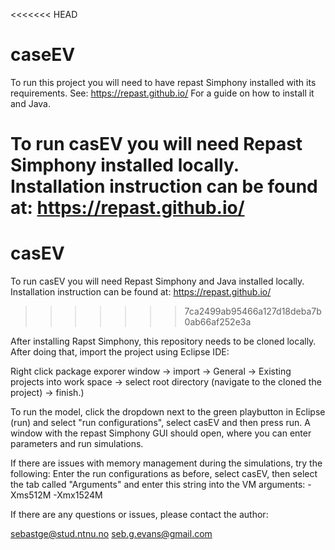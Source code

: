 <<<<<<< HEAD
# caseEV

To run this project you will need to have repast Simphony installed with its requirements.
See: https://repast.github.io/  For a guide on how to install it and Java.

To run casEV you will need Repast Simphony installed locally. Installation instruction can be found at: https://repast.github.io/
=======
# casEV

To run casEV you will need Repast Simphony and Java installed locally. Installation instruction can be found at: https://repast.github.io/
>>>>>>> 7ca2499ab95466a127d18deba7b0ab66af252e3a

After installing Rapst Simphony, this repository needs to be cloned locally. After doing that, import the project using Eclipse IDE:

Right click package exporer window -> import -> General -> Existing projects into work space -> select root directory (navigate to the cloned the project) -> finish.)

To run the model, click the dropdown next to the green playbutton in Eclipse (run) and select "run configurations", select casEV and then press run. A window with the repast Simphony GUI should open, where you can enter parameters and run simulations.

If there are issues with memory management during the simulations, try the following:
Enter the run configurations as before, select casEV, then select the tab called "Arguments" and enter this string into the VM arguments: -Xms512M -Xmx1524M

If there are any questions or issues, please contact the author:

sebastge@stud.ntnu.no
seb.g.evans@gmail.com
